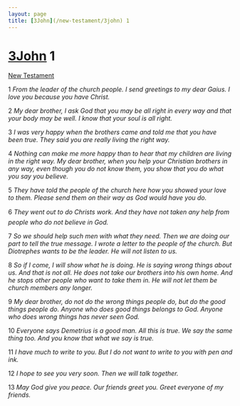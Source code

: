 ```yaml
---
layout: page
title: [3John](/new-testament/3john) 1
---
```


# [3John](/new-testament/3john) 1

[New Testament](/new-testament)

1 _From the leader of the church people. I send greetings to my dear Gaius. I love you because you have Christ._

2 _My dear brother, I ask God that you may be all right in every way and that your body may be well. I know that your soul is all right._

3 _I was very happy when the brothers came and told me that you have been true. They said you are really living the right way._

4 _Nothing can make me more happy than to hear that my children are living in the right way. My dear brother, when you help your Christian brothers in any way, even though you do not know them, you show that you do what you say you believe._

5 _They have told the people of the church here how you showed your love to them. Please send them on their way as God would have you do._

6 _They went out to do Christs work. And they have not taken any help from people who do not believe in God._

7 _So we should help such men with what they need. Then we are doing our part to tell the true message. I wrote a letter to the people of the church. But Diotrephes wants to be the leader. He will not listen to us._

8 _So if I come, I will show what he is doing. He is saying wrong things about us. And that is not all. He does not take our brothers into his own home. And he stops other people who want to take them in. He will not let them be church members any longer._

9 _My dear brother, do not do the wrong things people do, but do the good things people do.  Anyone who does good things belongs to God. Anyone who does wrong things has never seen God._

10 _Everyone says Demetrius is a good man. All this is true. We say the same thing too. And you know that what we say is true._

11 _I have much to write to you. But I do not want to write to you with pen and ink._

12 _I hope to see you very soon. Then we will talk together._

13 _May God give you peace. Our friends greet you. Greet everyone of my friends._

